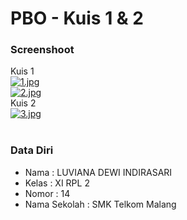 # PBO - Kuis 1 & 2<br>
### Screenshoot
 Kuis 1 <br>
[![1.jpg](https://s7.postimg.org/ldfbijle3/image.jpg)](https://postimg.org/image/899r5utc7/) <br>
[![2.jpg](https://s21.postimg.org/dli26k1l3/image.jpg)](https://postimg.org/image/s4p77yupv/) <br>
 Kuis 2 <br>
[![3.jpg](https://s28.postimg.org/fibmdwbot/image.jpg)](https://postimg.org/image/3t7mpxkq1/) <br>
<br>
### Data Diri
- Nama    : LUVIANA DEWI INDIRASARI
- Kelas   : XI RPL 2
- Nomor   : 14
- Nama Sekolah  : SMK Telkom Malang
